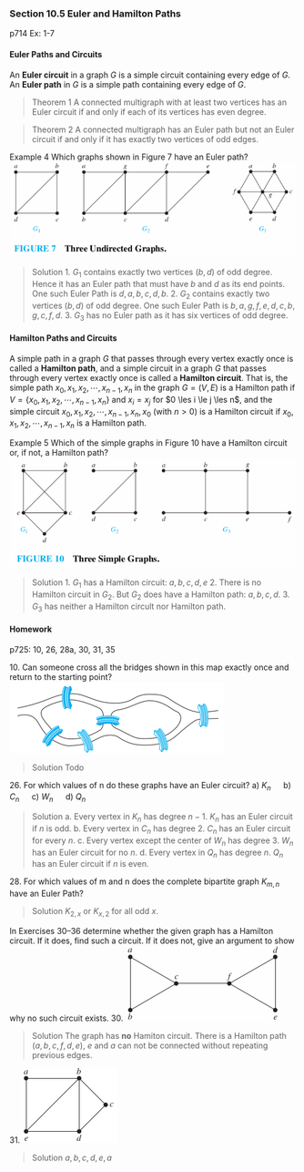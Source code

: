 ### Section 10.5 Euler and Hamilton Paths
p714
Ex: 1-7

#### Euler Paths and Circuits
An **Euler circuit** in a graph $G$ is a simple circuit containing every edge of $G$. An **Euler path** in $G$ is a simple path containing every edge of $G$.

>Theorem 1
A connected multigraph with at least two vertices has an Euler circuit if and only if each of its vertices has even degree.

>Theorem 2
A connected multigraph has an Euler path but not an Euler circuit if and only if it has exactly two vertices of odd edges.

Example 4
Which graphs shown in Figure 7 have an Euler path?
![Graph](../assets/1005-figure7.png)
>Solution
1\. $G_1$ contains exactly two vertices $(b, d)$ of odd degree. Hence it has an Euler path that must have $b$ and $d$ as its end points. One such Euler Path is $d, a, b, c, d, b$.
2\. $G_2$ contains exactly two vertices $(b, d)$ of odd degree. One such Euler Path is $b, a, g, f, e, d, c, b, g, c, f, d$.
3\. $G_3$ has no Euler path as it has six vertices of odd degree.

#### Hamilton Paths and Circuits
A simple path in a graph $G$ that passes through every vertex exactly once is called a **Hamilton path**, and a simple circuit in a graph $G$ that passes through every vertex exactly once is called a **Hamilton circuit**. That is, the simple path $x_0, x_1, x_2, \cdots , x_{n-1}, x_n$ in the graph $G = (V , E)$ is a Hamilton path if $V = \{x_0, x_1, x_2, \cdots , x_{n-1}, x_n\}$ and $x_i = x_j$ for $0 \les i \le j \les n$, and the simple circuit $x_0, x_1, x_2, \cdots , x_{n-1}, x_n, x_0$ (with $n > 0$) is a Hamilton circuit if $x_0, x_1, x_2, \cdots , x_{n-1}, x_n$ is a Hamilton path.

Example 5
Which of the simple graphs in Figure 10 have a Hamilton circuit or, if not, a Hamilton path?
![Graph](../assets/1005-figure10.png)
>Solution
1\. $G_1$ has a Hamilton circuit: $a, b, c, d, e$
2\. There is no Hamilton circuit in $G_2$. But $G_2$ does have a Hamilton path: $a, b, c, d$.
3\. $G_3$ has neither a Hamilton circult nor Hamilton path.

#### Homework
p725: 10, 26, 28a, 30, 31, 35

10\. Can someone cross all the bridges shown in this map exactly once and return to the starting point?
![Graph](../assets/1005_10.png)
>Solution
Todo

26\. For which values of n do these graphs have an Euler circuit?
a) $K_n$ &emsp; b) $C_n$ &emsp; c) $W_n$ &emsp; d) $Q_n$
>Solution
a. Every vertex in $K_n$ has degree $n-1$. $K_n$ has an Euler circuit if $n$ is odd.
b. Every vertex in $C_n$ has degree $2$. $C_n$ has an Euler circuit for every $n$.
c. Every vertex except the center of $W_n$ has degree $3$. $W_n$ has an Euler circuit for no $n$.
d. Every vertex in $Q_n$ has degree $n$. $Q_n$ has an Euler circuit if $n$ is even.

28\. For which values of m and n does the complete bipartite graph $K_{m,n}$ have an Euler Path?
>Solution
$K_{2, x}$ or $K_{x, 2}$ for all odd $x$.

In Exercises 30–36 determine whether the given graph has a Hamilton circuit. If it does, find such a circuit. If it does not, give an argument to show why no such circuit exists.
30\. ![Graph](../assets/1005_30.png)
>Solution
The graph has **no** Hamiton circuit. There is a Hamilton path $(a, b, c, f, d, e)$, $e$ and $a$ can not be connected without repeating previous edges.

31\. ![Graph](../assets/1005_31.png)
>Solution
$a, b, c, d, e, a$
